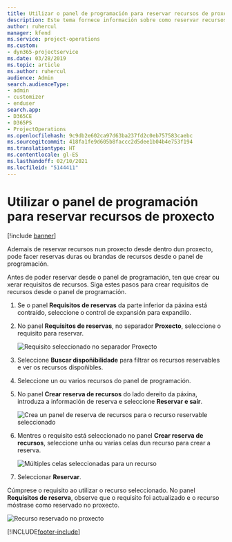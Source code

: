 ```yaml
---
title: Utilizar o panel de programación para reservar recursos de proxecto
description: Este tema fornece información sobre como reservar recursos.
author: ruhercul
manager: kfend
ms.service: project-operations
ms.custom:
- dyn365-projectservice
ms.date: 03/28/2019
ms.topic: article
ms.author: ruhercul
audience: Admin
search.audienceType:
- admin
- customizer
- enduser
search.app:
- D365CE
- D365PS
- ProjectOperations
ms.openlocfilehash: 9c9db2e602ca97d63ba237fd2c0eb757583caebc
ms.sourcegitcommit: 418fa1fe9d605b8faccc2d5dee1b04b4e753f194
ms.translationtype: HT
ms.contentlocale: gl-ES
ms.lasthandoff: 02/10/2021
ms.locfileid: "5144411"
---
```

# <a name="use-the-schedule-board-to-book-project-resources"></a>Utilizar o panel de programación para reservar recursos de proxecto

[!include [banner](../includes/psa-now-project-operations.md)]

Ademais de reservar recursos nun proxecto desde dentro dun proxecto, pode facer reservas duras ou brandas de recursos desde o panel de programación.

Antes de poder reservar desde o panel de programación, ten que crear ou xerar requisitos de recursos. Siga estes pasos para crear requisitos de recursos desde o panel de programación.

1. Se o panel **Requisitos de reservas** da parte inferior da páxina está contraído, seleccione o control de expansión para expandilo.
2. No panel **Requisitos de reservas**, no separador **Proxecto**, seleccione o requisito para reservar.

    ![Requisito seleccionado no separador Proxecto](media/Resource-Management-image73.png)

3. Seleccione **Buscar dispoñibilidade** para filtrar os recursos reservables e ver os recursos dispoñibles. 
4. Seleccione un ou varios recursos do panel de programación. 
5. No panel **Crear reserva de recursos** do lado dereito da páxina, introduza a información de reserva e seleccione **Reservar e saír**.

    ![Crea un panel de reserva de recursos para o recurso reservable seleccionado](media/Resource-Management-image74.png)

6. Mentres o requisito está seleccionado no panel **Crear reserva de recursos**, seleccione unha ou varias celas dun recurso para crear a reserva.

    ![Múltiples celas seleccionadas para un recurso](media/Resource-Management-image75.png)

7. Seleccionar **Reservar**.

Cúmprese o requisito ao utilizar o recurso seleccionado. No panel **Requisitos de reserva**, observe que o requisito foi actualizado e o recurso móstrase como reservado no proxecto.

![Recurso reservado no proxecto](media/Resource-Management-image76.png)


[!INCLUDE[footer-include](../includes/footer-banner.md)]